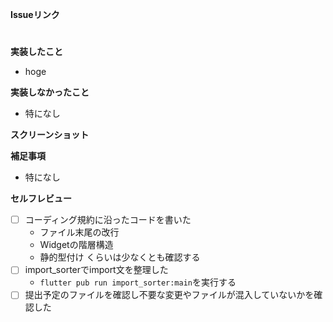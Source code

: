 **Issueリンク**
<!-- #1 とかでリンク作れるから取り組んだ課題をリンクさせる -->
#

**実装したこと**

- hoge

**実装しなかったこと**

- 特になし

**スクリーンショット**
<!-- UIに関する実装の場合はスクショを貼る -->

**補足事項**

- 特になし

**セルフレビュー**

- [ ] コーディング規約に沿ったコードを書いた
    - ファイル末尾の改行
    - Widgetの階層構造
    - 静的型付け
    くらいは少なくとも確認する
- [ ] import_sorterでimport文を整理した
    - `flutter pub run import_sorter:main`を実行する
- [ ] 提出予定のファイルを確認し不要な変更やファイルが混入していないかを確認した

